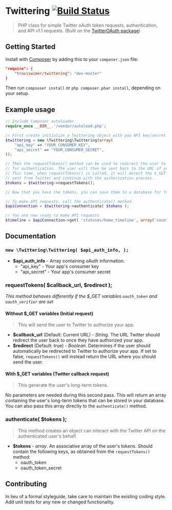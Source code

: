 # Twittering [![Build Status](https://travis-ci.org/traviswimer/Twittering.png?branch=master)](https://travis-ci.org/traviswimer/Twittering)

> PHP class for simple Twitter oAuth token requests, authentication, and API v1.1 requests. (Built on the [TwitterOAuth package](https://github.com/abraham/twitteroauth))

## Getting Started

Install with [Composer](https://getcomposer.org/) by adding this to your `composer.json` file:

```json
"require": {
	"traviswimer/twittering": "dev-master"
}
```
Then run `compsoser install` or `php composer.phar install`, depending on your setup.

## Example usage

```php
// Include Composer autoloader
require_once __DIR__.'/vendor/autoload.php';

// First create initialize a Twittering object with you API key/secret
$twittering = new \Twittering\Twittering(array(
	"api_key" => "YOUR_CONSUMER_KEY",
	"api_secret" => "YOUR_CONSUMER_SECRET",
));

// Then the requestTokens() method can be used to redirect the user to Twitter
// for authentication. The user will then be sent back to the URL of your script.
// This time, when requestTokens() is called, it will detect the $_GET parameters
// sent from Twitter and continue with the authorization process.
$tokens = $twittering->requestTokens();

// Now that you have the tokens, you can save them to a database for future use.

// To make API requests, call the authenticate() method.
$apiConnection = $twittering->authenticate( $tokens );

// You are now ready to make API requests
$timeline = $apiConnection->get( 'statuses/home_timeline', array('count' => '10') );
```

## Documentation

### `new \Twittering\Twittering( $api_auth_info, );`

*	**$api_auth_info** - Array containing oAuth information.
	*	"api_key" - Your app's consumer key
	*	"api_secret" - Your app's consumer secret

### requestTokens( $callback_url, $redirect );

*This method behaves differently if the $_GET variables `oauth_token` and `oauth_verifier` are set*

#### Without $_GET variables (Initial request)

>	This will send the user to Twitter to authorize your app.

*	**$callback_url** (Default: Current URL) - *String*. The URL Twitter should redirect the user back to once they have authorized your app.
*	**$redirect** (Default: true) - *Boolean*. Determines if the user should automatically be redirected to Twitter to authorize your app. If set to false, `requestTokens()` will instead return the URL where you should send the user.

#### With $_GET variables (Twitter callback request)

>	This generate the user's long-term tokens.

No parameters are needed during this second pass. This will return an array containing the user's long-term tokens that can be stored in your database. You can also pass this array directly to the `authenticate()` method.

### authenticate( $tokens );

>	This method creates an object can interact with the Twitter API on the authenticated user's behalf.

*	**$tokens** - *array*. An associative array of the user's tokens. Should contain the following keys, as obtained from the `requestTokens()` method:
	*	oauth_token
	*	oauth_token_secret

## Contributing
In lieu of a formal styleguide, take care to maintain the existing coding style. Add unit tests for any new or changed functionality.
